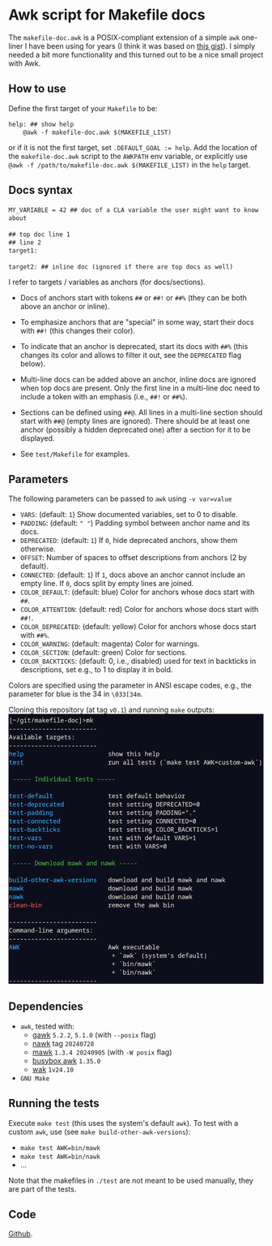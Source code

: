 # Awk script for Makefile docs

The `makefile-doc.awk` is a POSIX-compliant extension of a simple `awk` one-liner I have
been using for years (I think it was based on [this
gist](https://gist.github.com/prwhite/8168133)). I simply needed a bit more
functionality and this turned out to be a nice small project with Awk.

## How to use

Define the first target of your `Makefile` to be:

``` make
help: ## show help
	@awk -f makefile-doc.awk $(MAKEFILE_LIST)
```

or if it is not the first target, set `.DEFAULT_GOAL := help`. Add the location of the
`makefile-doc.awk` script to the `AWKPATH` env variable, or explicitly use `@awk -f
/path/to/makefile-doc.awk $(MAKEFILE_LIST)` in the `help` target.

## Docs syntax

``` make
MY_VARIABLE = 42 ## doc of a CLA variable the user might want to know about

## top doc line 1
## line 2
target1:

target2: ## inline doc (ignored if there are top docs as well)
```

I refer to targets / variables as anchors (for docs/sections).

+ Docs of anchors start with tokens `##` or `##!` or `##%` (they can be both above an
  anchor or inline).

+ To emphasize anchors that are "special" in some way, start their docs with `##!` (this
  changes their color).

+ To indicate that an anchor is deprecated, start its docs with `##%` (this changes its
  color and allows to filter it out, see the `DEPRECATED` flag below).

+ Multi-line docs can be added above an anchor, inline docs are ignored when top docs
  are present. Only the first line in a multi-line doc need to include a token with an
  emphasis (i.e., `##!` or `##%`).

+ Sections can be defined using `##@`. All lines in a multi-line section should start
  with `##@` (empty lines are ignored). There should be at least one anchor (possibly a
  hidden deprecated one) after a section for it to be displayed.

+ See `test/Makefile` for examples.

## Parameters

The following parameters can be passed to `awk` using `-v var=value`

+ `VARS`: (default: `1`) Show documented variables, set to 0 to disable.
+ `PADDING`: (default: `" "`) Padding symbol between anchor name and its docs.
+ `DEPRECATED`: (default: `1`) If `0`, hide deprecated anchors, show them otherwise.
+ `OFFSET`: Number of spaces to offset descriptions from anchors (2 by default).
+ `CONNECTED`: (default: `1`) If `1`, docs above an anchor cannot include an empty line.
  If `0`, docs split by empty lines are joined.
+ `COLOR_DEFAULT`: (default: blue) Color for anchors whose docs start with `##`.
+ `COLOR_ATTENTION`: (default: red) Color for anchors whose docs start with `##!`.
+ `COLOR_DEPRECATED`: (default: yellow) Color for anchors whose docs start with `##%`.
+ `COLOR_WARNING`: (default: magenta) Color for warnings.
+ `COLOR_SECTION`: (default: green) Color for sections.
+ `COLOR_BACKTICKS`: (default: 0, i.e., disabled) used for text in backticks in
  descriptions, set e.g., to 1 to display it in bold.

Colors are specified using the parameter in ANSI escape codes, e.g., the parameter for
blue is the 34 in `\033[34m`.

Cloning this repository (at tag `v0.1`) and running `make` outputs:
![makefile-doc.awk](img/example.png)

## Dependencies

+ `awk`, tested with:
  + [gawk](https://www.gnu.org/software/gawk) `5.2.2`, `5.1.0` (with `--posix` flag)
  + [nawk](https://github.com/onetrueawk/awk) tag `20240728`
  + [mawk](https://invisible-island.net/mawk) `1.3.4 20240905` (with  `-W posix` flag)
  + [busybox awk](https://www.busybox.net/) `1.35.0`
  + [wak](https://github.com/raygard/wak) `1v24.10`
+ `GNU Make`

## Running the tests

Execute `make test` (this uses the system's default `awk`). To test with a custom
`awk`, use (see `make build-other-awk-versions`):

+ `make test AWK=bin/mawk`
+ `make test AWK=bin/nawk`
+ ...

Note that the makefiles in `./test` are not meant to be used manually, they are part of
the tests.

## Code

[Github](https://github.com/drdv/makefile-doc).
